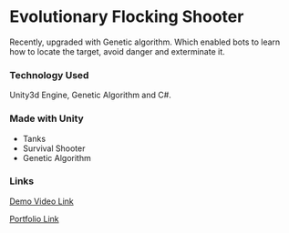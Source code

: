 # Evolutionary Flocking Shooter
Recently, upgraded with Genetic algorithm. Which enabled bots to learn how to locate the target, avoid danger and exterminate it. 

### Technology Used
Unity3d Engine, Genetic Algorithm and C#.

### Made with Unity
 *  Tanks
 *  Survival Shooter
 *  Genetic Algorithm
 
### Links
[Demo Video Link](http://www.youtube.com/watch?v=A9k6WBoY548 "Evolutionary Flocking Shooter")

[Portfolio Link](https://suhaibashraf.github.io/Portfolio/evolutionary-flocking-shooter)
